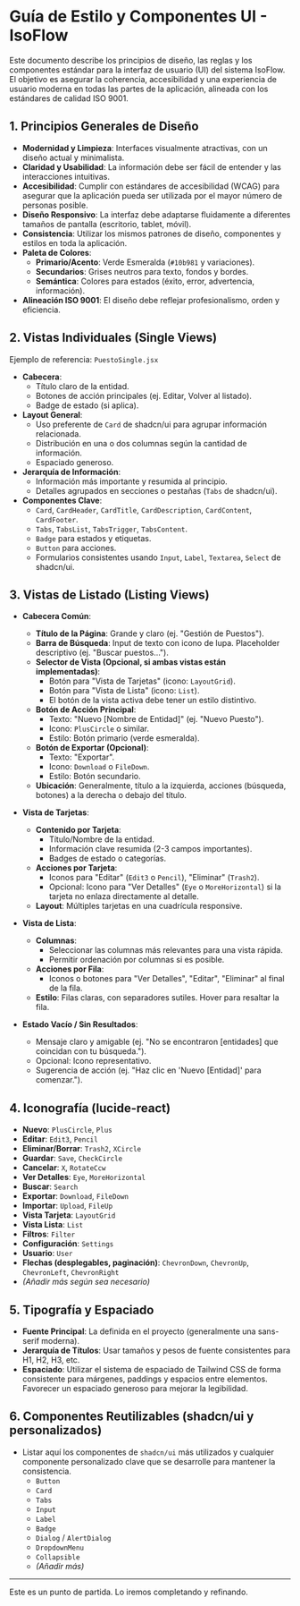 # Guía de Estilo y Componentes UI - IsoFlow

Este documento describe los principios de diseño, las reglas y los componentes estándar para la interfaz de usuario (UI) del sistema IsoFlow. El objetivo es asegurar la coherencia, accesibilidad y una experiencia de usuario moderna en todas las partes de la aplicación, alineada con los estándares de calidad ISO 9001.

## 1. Principios Generales de Diseño

*   **Modernidad y Limpieza**: Interfaces visualmente atractivas, con un diseño actual y minimalista.
*   **Claridad y Usabilidad**: La información debe ser fácil de entender y las interacciones intuitivas.
*   **Accesibilidad**: Cumplir con estándares de accesibilidad (WCAG) para asegurar que la aplicación pueda ser utilizada por el mayor número de personas posible.
*   **Diseño Responsivo**: La interfaz debe adaptarse fluidamente a diferentes tamaños de pantalla (escritorio, tablet, móvil).
*   **Consistencia**: Utilizar los mismos patrones de diseño, componentes y estilos en toda la aplicación.
*   **Paleta de Colores**:
    *   **Primario/Acento**: Verde Esmeralda (`#10b981` y variaciones).
    *   **Secundarios**: Grises neutros para texto, fondos y bordes.
    *   **Semántica**: Colores para estados (éxito, error, advertencia, información).
*   **Alineación ISO 9001**: El diseño debe reflejar profesionalismo, orden y eficiencia.

## 2. Vistas Individuales (Single Views)

Ejemplo de referencia: `PuestoSingle.jsx`

*   **Cabecera**:
    *   Título claro de la entidad.
    *   Botones de acción principales (ej. Editar, Volver al listado).
    *   Badge de estado (si aplica).
*   **Layout General**:
    *   Uso preferente de `Card` de shadcn/ui para agrupar información relacionada.
    *   Distribución en una o dos columnas según la cantidad de información.
    *   Espaciado generoso.
*   **Jerarquía de Información**:
    *   Información más importante y resumida al principio.
    *   Detalles agrupados en secciones o pestañas (`Tabs` de shadcn/ui).
*   **Componentes Clave**:
    *   `Card`, `CardHeader`, `CardTitle`, `CardDescription`, `CardContent`, `CardFooter`.
    *   `Tabs`, `TabsList`, `TabsTrigger`, `TabsContent`.
    *   `Badge` para estados y etiquetas.
    *   `Button` para acciones.
    *   Formularios consistentes usando `Input`, `Label`, `Textarea`, `Select` de shadcn/ui.

## 3. Vistas de Listado (Listing Views)

*   **Cabecera Común**:
    *   **Título de la Página**: Grande y claro (ej. "Gestión de Puestos").
    *   **Barra de Búsqueda**: Input de texto con icono de lupa. Placeholder descriptivo (ej. "Buscar puestos...").
    *   **Selector de Vista (Opcional, si ambas vistas están implementadas)**:
        *   Botón para "Vista de Tarjetas" (icono: `LayoutGrid`).
        *   Botón para "Vista de Lista" (icono: `List`).
        *   El botón de la vista activa debe tener un estilo distintivo.
    *   **Botón de Acción Principal**:
        *   Texto: "Nuevo [Nombre de Entidad]" (ej. "Nuevo Puesto").
        *   Icono: `PlusCircle` o similar.
        *   Estilo: Botón primario (verde esmeralda).
    *   **Botón de Exportar (Opcional)**:
        *   Texto: "Exportar".
        *   Icono: `Download` o `FileDown`.
        *   Estilo: Botón secundario.
    *   **Ubicación**: Generalmente, título a la izquierda, acciones (búsqueda, botones) a la derecha o debajo del título.

*   **Vista de Tarjetas**:
    *   **Contenido por Tarjeta**:
        *   Título/Nombre de la entidad.
        *   Información clave resumida (2-3 campos importantes).
        *   Badges de estado o categorías.
    *   **Acciones por Tarjeta**:
        *   Iconos para "Editar" (`Edit3` o `Pencil`), "Eliminar" (`Trash2`).
        *   Opcional: Icono para "Ver Detalles" (`Eye` o `MoreHorizontal`) si la tarjeta no enlaza directamente al detalle.
    *   **Layout**: Múltiples tarjetas en una cuadrícula responsive.

*   **Vista de Lista**:
    *   **Columnas**:
        *   Seleccionar las columnas más relevantes para una vista rápida.
        *   Permitir ordenación por columnas si es posible.
    *   **Acciones por Fila**:
        *   Iconos o botones para "Ver Detalles", "Editar", "Eliminar" al final de la fila.
    *   **Estilo**: Filas claras, con separadores sutiles. Hover para resaltar la fila.

*   **Estado Vacío / Sin Resultados**:
    *   Mensaje claro y amigable (ej. "No se encontraron [entidades] que coincidan con tu búsqueda.").
    *   Opcional: Icono representativo.
    *   Sugerencia de acción (ej. "Haz clic en 'Nuevo [Entidad]' para comenzar.").

## 4. Iconografía (lucide-react)

*   **Nuevo**: `PlusCircle`, `Plus`
*   **Editar**: `Edit3`, `Pencil`
*   **Eliminar/Borrar**: `Trash2`, `XCircle`
*   **Guardar**: `Save`, `CheckCircle`
*   **Cancelar**: `X`, `RotateCcw`
*   **Ver Detalles**: `Eye`, `MoreHorizontal`
*   **Buscar**: `Search`
*   **Exportar**: `Download`, `FileDown`
*   **Importar**: `Upload`, `FileUp`
*   **Vista Tarjeta**: `LayoutGrid`
*   **Vista Lista**: `List`
*   **Filtros**: `Filter`
*   **Configuración**: `Settings`
*   **Usuario**: `User`
*   **Flechas (desplegables, paginación)**: `ChevronDown`, `ChevronUp`, `ChevronLeft`, `ChevronRight`
*   *(Añadir más según sea necesario)*

## 5. Tipografía y Espaciado

*   **Fuente Principal**: La definida en el proyecto (generalmente una sans-serif moderna).
*   **Jerarquía de Títulos**: Usar tamaños y pesos de fuente consistentes para H1, H2, H3, etc.
*   **Espaciado**: Utilizar el sistema de espaciado de Tailwind CSS de forma consistente para márgenes, paddings y espacios entre elementos. Favorecer un espaciado generoso para mejorar la legibilidad.

## 6. Componentes Reutilizables (shadcn/ui y personalizados)

*   Listar aquí los componentes de `shadcn/ui` más utilizados y cualquier componente personalizado clave que se desarrolle para mantener la consistencia.
    *   `Button`
    *   `Card`
    *   `Tabs`
    *   `Input`
    *   `Label`
    *   `Badge`
    *   `Dialog` / `AlertDialog`
    *   `DropdownMenu`
    *   `Collapsible`
    *   *(Añadir más)*

---
Este es un punto de partida. Lo iremos completando y refinando.
